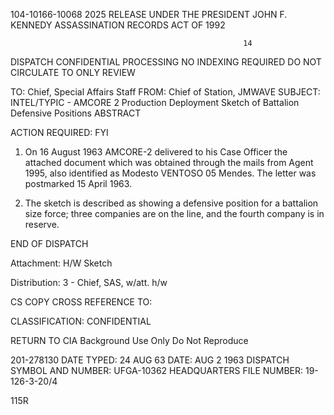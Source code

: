 104-10166-10068 2025 RELEASE UNDER THE PRESIDENT JOHN F. KENNEDY ASSASSINATION RECORDS ACT OF 1992

                                                        14
DISPATCH CONFIDENTIAL    PROCESSING
                                                        NO INDEXING REQUIRED
                                                        DO NOT CIRCULATE
                                                        TO ONLY REVIEW

TO: Chief, Special Affairs Staff
FROM: Chief of Station, JMWAVE
SUBJECT: INTEL/TYPIC - AMCORE 2 Production
Deployment Sketch of Battalion Defensive Positions   ABSTRACT

ACTION REQUIRED: FYI

1.  On 16 August 1963 AMCORE-2 delivered to his Case
    Officer the attached document which was obtained through the
    mails from Agent 1995, also identified as Modesto VENTOSO 05
    Mendes. The letter was postmarked 15 April 1963.

2.  The sketch is described as showing a defensive position
    for a battalion size force; three companies are on the line, and
    the fourth company is in reserve.

END OF DISPATCH

Attachment: H/W
Sketch

Distribution:
3 - Chief, SAS, w/att. h/w

CS COPY
CROSS REFERENCE TO:

CLASSIFICATION:
CONFIDENTIAL

RETURN TO CIA
Background Use Only
Do Not Reproduce

201-278130
DATE TYPED: 24 AUG 63
DATE: AUG 2 1963
DISPATCH SYMBOL AND NUMBER:
UFGA-10362
HEADQUARTERS FILE NUMBER:
19-126-3-20/4

115R

